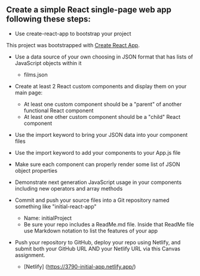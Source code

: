 ## Create a simple React single-page web app following these steps:
- Use create-react-app to bootstrap your project

This project was bootstrapped with [Create React App](https://github.com/facebook/create-react-app).

- Use a data source of your own choosing in JSON format that has lists of JavaScript objects within it 
    - films.json

- Create at least 2 React custom components and display them on your main page:
    - At least one custom component should be a "parent" of another functional React component
    - At least one other custom component should be a "child" React component

- Use the import keyword to bring your JSON data into your component files
- Use the import keyword to add your components to your App.js file
- Make sure each component can properly render some list of JSON object properties
- Demonstrate next generation JavaScript usage in your components including new operators and array methods
- Commit and push your source files into a Git repository named something like "initial-react-app"      
    - Name: initialProject
    - Be sure your repo includes a ReadMe.md file.  Inside that ReadMe file use Markdown notation to list the features of your app

- Push your repository to GitHub, deploy your repo using Netlify, and submit both your GitHub URL AND your Netlify URL via this Canvas assignment.

    - [Netlify] (https://3790-initial-app.netlify.app/)